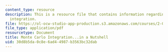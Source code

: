 ```yaml
---
content_type: resource
description: This is a resource file that contains information regarding monte carlo
  integration.
file: https://ol-ocw-studio-app-production.s3.amazonaws.com/courses/2-086-numerical-computation-for-mechanical-engineers-fall-2014/30d8b5da0c8e6ad44987b3563bc32dab_MIT2_086F14_Monte_Carlo.pdf
file_type: application/pdf
resourcetype: Document
title: Monte Carlo Integration...in a Nutshell
uid: 30d8b5da-0c8e-6ad4-4987-b3563bc32dab
---
```

